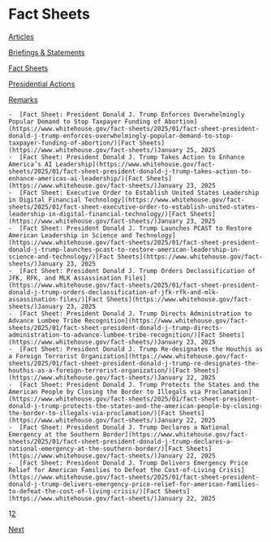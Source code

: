 # 					Fact Sheets				

[Articles](/articles/)

[Briefings &amp; Statements](/briefings-statements/)

[Fact Sheets](/fact-sheets/)

[Presidential Actions](/presidential-actions/)

[Remarks](/remarks/)

    -  [Fact Sheet: President Donald J. Trump Enforces Overwhelmingly Popular Demand to Stop Taxpayer Funding of Abortion](https://www.whitehouse.gov/fact-sheets/2025/01/fact-sheet-president-donald-j-trump-enforces-overwhelmingly-popular-demand-to-stop-taxpayer-funding-of-abortion/)[Fact Sheets](https://www.whitehouse.gov/fact-sheets/)January 25, 2025 
    -  [Fact Sheet: President Donald J. Trump Takes Action to Enhance America’s AI Leadership](https://www.whitehouse.gov/fact-sheets/2025/01/fact-sheet-president-donald-j-trump-takes-action-to-enhance-americas-ai-leadership/)[Fact Sheets](https://www.whitehouse.gov/fact-sheets/)January 23, 2025 
    -  [Fact Sheet: Executive Order to Establish United States Leadership in Digital Financial Technology](https://www.whitehouse.gov/fact-sheets/2025/01/fact-sheet-executive-order-to-establish-united-states-leadership-in-digital-financial-technology/)[Fact Sheets](https://www.whitehouse.gov/fact-sheets/)January 23, 2025 
    -  [Fact Sheet: President Donald J. Trump Launches PCAST to Restore American Leadership in Science and Technology](https://www.whitehouse.gov/fact-sheets/2025/01/fact-sheet-president-donald-j-trump-launches-pcast-to-restore-american-leadership-in-science-and-technology/)[Fact Sheets](https://www.whitehouse.gov/fact-sheets/)January 23, 2025 
    -  [Fact Sheet: President Donald J. Trump Orders Declassification of JFK, RFK, and MLK Assassination Files](https://www.whitehouse.gov/fact-sheets/2025/01/fact-sheet-president-donald-j-trump-orders-declassification-of-jfk-rfk-and-mlk-assassination-files/)[Fact Sheets](https://www.whitehouse.gov/fact-sheets/)January 23, 2025 
    -  [Fact Sheet: President Donald J. Trump Directs Administration to Advance Lumbee Tribe Recognition](https://www.whitehouse.gov/fact-sheets/2025/01/fact-sheet-president-donald-j-trump-directs-administration-to-advance-lumbee-tribe-recognition/)[Fact Sheets](https://www.whitehouse.gov/fact-sheets/)January 23, 2025 
    -  [Fact Sheet: President Donald J. Trump Re-designates the Houthis as a Foreign Terrorist Organization](https://www.whitehouse.gov/fact-sheets/2025/01/fact-sheet-president-donald-j-trump-re-designates-the-houthis-as-a-foreign-terrorist-organization/)[Fact Sheets](https://www.whitehouse.gov/fact-sheets/)January 22, 2025 
    -  [Fact Sheet: President Donald J. Trump Protects the States and the American People by Closing the Border to Illegals via Proclamation](https://www.whitehouse.gov/fact-sheets/2025/01/fact-sheet-president-donald-j-trump-protects-the-states-and-the-american-people-by-closing-the-border-to-illegals-via-proclamation/)[Fact Sheets](https://www.whitehouse.gov/fact-sheets/)January 22, 2025 
    -  [Fact Sheet: President Donald J. Trump Declares a National Emergency at the Southern Border](https://www.whitehouse.gov/fact-sheets/2025/01/fact-sheet-president-donald-j-trump-declares-a-national-emergency-at-the-southern-border/)[Fact Sheets](https://www.whitehouse.gov/fact-sheets/)January 22, 2025 
    -  [Fact Sheet: President Donald J. Trump Delivers Emergency Price Relief for American Families to Defeat the Cost-of-Living Crisis](https://www.whitehouse.gov/fact-sheets/2025/01/fact-sheet-president-donald-j-trump-delivers-emergency-price-relief-for-american-families-to-defeat-the-cost-of-living-crisis/)[Fact Sheets](https://www.whitehouse.gov/fact-sheets/)January 22, 2025 

1[2](https://www.whitehouse.gov/fact-sheets/page/2/)

[Next](https://www.whitehouse.gov/fact-sheets/page/2/)
